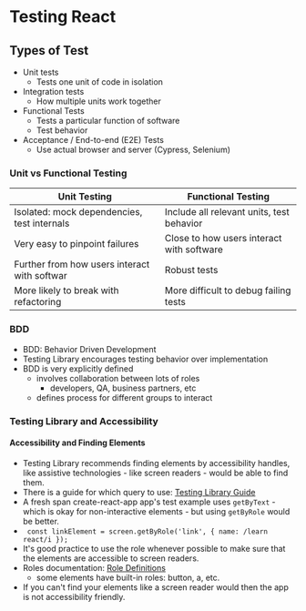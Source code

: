 # Testing React

## Types of Test

- Unit tests
  - Tests one unit of code in isolation
- Integration tests
  - How multiple units work together
- Functional Tests
  - Tests a particular function of software
  - Test behavior
- Acceptance / End-to-end (E2E) Tests
  - Use actual browser and server (Cypress, Selenium)

### Unit vs Functional Testing

| Unit Testing                                 | Functional Testing                        |
| -------------------------------------------- | ----------------------------------------- |
| Isolated: mock dependencies, test internals  | Include all relevant units, test behavior |
| Very easy to pinpoint failures               | Close to how users interact with software |
| Further from how users interact with softwar | Robust tests                              |
| More likely to break with refactoring        | More difficult to debug failing tests     |

### BDD

- BDD: Behavior Driven Development
- Testing Library encourages testing behavior over implementation
- BDD is very explicitly defined
  - involves collaboration between lots of roles
    - developers, QA, business partners, etc
  - defines process for different groups to interact

### Testing Library and Accessibility

#### Accessibility and Finding Elements

- Testing Library recommends finding elements by accessibility handles, like assistive technologies - like screen readers - would be able to find them.
- There is a guide for which query to use: [Testing Library Guide](https://testing-library.com/docs/guide-which-query/)
- A fresh span create-react-app app's test example uses `getByText` - which is okay for non-interactive elements - but using `getByRole` would be better.
- ` const linkElement = screen.getByRole('link', { name: /learn react/i });`
- It's good practice to use the role whenever possible to make sure that the elements are accessible to screen readers.
- Roles documentation: [Role Definitions](https://www.w3.org/TR/wai-aria/#role_definitions)
  - some elements have built-in roles: button, a, etc.
- If you can't find your elements like a screen reader would then the app is not accessibility friendly.
